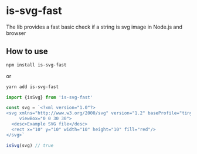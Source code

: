 # is-svg-fast

The lib provides a fast basic check if a string is svg image in Node.js and
browser

## How to use

```bash
npm install is-svg-fast
```
or
```bash
yarn add is-svg-fast
```

```js
import {isSvg} from 'is-svg-fast'

const svg = `<?xml version="1.0"?>
<svg xmlns="http://www.w3.org/2000/svg" version="1.2" baseProfile="tiny"
     viewBox="0 0 30 30">
  <desc>Example SVG file</desc>
  <rect x="10" y="10" width="10" height="10" fill="red"/>
</svg>`

isSvg(svg) // true
```
